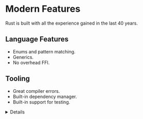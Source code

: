 # Modern Features

Rust is built with all the experience gained in the last 40 years.

## Language Features

* Enums and pattern matching.
* Generics.
* No overhead FFI.

## Tooling

* Great compiler errors.
* Built-in dependency manager.
* Built-in support for testing.

<details>

Key points:

* Remind people to read the errors --- many developers have gotten used to
  ignore lengthly compiler output. The Rust compiler is significantly more
  talkative than other compilers. It will often provide you with _actionable_
  feedback, ready to copy-paste into your code.

* The Rust standard library is small compared to languages like Java, Python,
  and Go. Rust does not come with several things you might consider standard and
  essential:

  * a random number generator, but see [rand].
  * support for SSL or TLS, but see [rusttls].
  * support for JSON, but see [serde_json].

  The reasoning behind this is that functionality in the standard library cannot
  go away, so it has to be very stable. For the examples above, the Rust
  community is still working on finding the best solution --- and perhaps there
  isn't a single "best solution" for some of these things.

  Rust comes with a built-in package manager in the form of Cargo and this makes
  it trivial to download and compile third-party crates. A consequence of this
  is that the standard library can be smaller.

  Discovering good third-party crates can be a problem. Sites like
  <https://lib.rs/> help with this by letting you compare health metrics for
  crates to find a good and trusted one.

[rand]: https://docs.rs/rand/
[rusttls]: https://docs.rs/rustls/
[serde_json]: https://docs.rs/serde_json/

</details>
